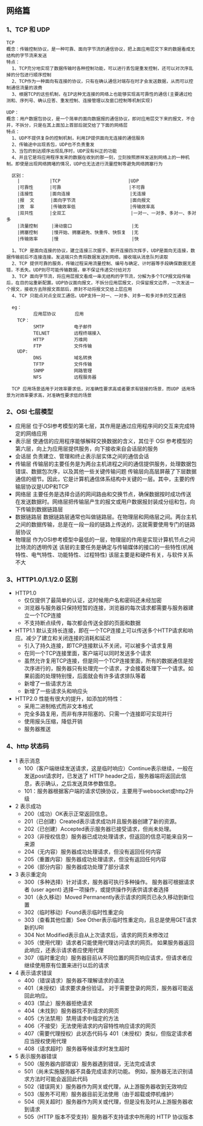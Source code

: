 ## 网络篇

### 1、TCP 和 UDP
```
TCP
概念：传输控制协议，是一种可靠、面向字节流的通信协议，把上面应用层交下来的数据看成无结构的字节流来发送
特点：
  1、TCP充分地实现了数据传输时各种控制功能，可以进行丢包是重发控制，还可以对次序乱掉的分包进行顺序控制
  2、TCP作为一种面向有连接的协议，只有在确认通信对端存在时才会发送数据，从而可以控制通信流量的浪费
  3、根据TCP的这些机制，在IP这种无连接的网络上也能够实现高可靠性的通信(主要通过检测和、序列号、确认应答、重发控制、连接管理以及窗口控制等机制实现)

UDP：
概念：用户数据包协议，是一个简单的面向数据报的通信协议，即对应用层交下来的报文，不合并，不拆分，只是在其上面加上首部后就交给了下面的网络层
特点：
  1、UDP不提供复杂的控制机制，利用IP提供面向无连接的通信服务
  2、传输途中出现丢包，UDP也不负责重发
  3、当包的到达顺序出现乱序时，UDP没有纠正的功能
  4、并且它是将应用程序发来的数据在收到的那一刻，立刻按照原样发送到网络上的一种机制。即使是出现网络拥堵的情况，UDP也无法进行流量控制等避免网络拥塞行为

  区别：
    |           |TCP                         |UDP
    |可靠性      |可靠                         |不可靠
    |连接性      |面向连接                      |无连接
    |报  文      |面向字节流                    |面向报文
    |效  率      |传输效率低                    |传输效率高
    |双共性      |全双工                        |一对一、一对多、多对一、多对多
    |流量控制     |滑动窗口                      |无
    |拥塞控制     |慢开始、拥塞避免、快重传、快恢复  |无
    |传输效率     |慢                           |快

  1、TCP 是面向连接的协议，建立连接三次握手、断开连接四次挥手，UDP是面向无连接，数据传输前后不连接连接。发送端只负责将数据发送到网络，接收端从消息队列读取
  2、TCP 提供可靠的服务，传输过程采用流量控制、编号与确定、计时器等手段确保数据无差错，不丢失。UDP则尽可能传输数据，单不保证传递交付给对方
  3、TCP 面向字节流，将应用层报文看成一串无结构的字节流，分解为多个TCP报文段传输后，在目的站重新配置。UDP协议面向报文，不拆分应用层报文，只保留报文边界，一次发送一个报文，接收方去除报文首部后，原封不动将报文交给上层应用
  4、TCP 只能点对点全双工通信。UDP支持一对一、一对多、对多一和多对多的交互通信

  eg：
          应用层协议       应用
    TCP：
          SMTP           电子邮件
          TELNET         远程终端接入
          HTTP           万维网
          FTP            文件传输
    UDP:
          DNS            域名转换
          TFTP           文件传输
          SNMP           网路管理
          NFS            远程服务器

  TCP 应用场景适用于对效率要求低，对准确性要求高或者要求有链接的场景，而UDP 适用场景为对效率要求高，对准确性要求低的场景
```

### 2、OSI 七层模型
+ 应用层
  位于OSI参考模型的第七层，其作用是通过应用程序间的交互来完成特定的网络应用
+ 表示层
  使通信的应用程序能够解释交换数据的含义，其位于 OSI 参考模型的第六层，向上为应用层提供服务，向下接收来自会话层的服务
+ 会话层
  负责建立、管理和终止表示层实体之间的通信会话
+ 传输层
  传输层的主要任务是为两台主机进程之间的通信提供服务，处理数据包错误、数据包次序，以及其他一些关键传输问题
  传输层向高层屏蔽了下层数据通信的细节。因此，它是计算机通信体系结构中关键的一层。其中，主要的传输层协议是UDP和TCP
+ 网络层
  主要任务是选择合适的网间路由和交换节点，确保数据按时成功传送
  在发送数据时。网络层把传输层产生的报文或用户数据报封装成分组和包，向下传输到数据链路层
+ 数据链路层
  数据链路层通常也叫做链路层。在物理层和网络层之间。两台主机之间的数据传输，总是在一段一段的链路上传送的，这就需要使用专门的链路层协议
+ 物理层
  作为OSI参考模型中最低的一层，物理层的作用是实现计算机节点之间比特流的透明传送
  该层的主要任务是确定与传输媒体的接口的一些特性(机械特性、电气特性、功能特性、过程特性)
  该层主要是和硬件有关，与软件关系不大

### 3、HTTP1.0/1.1/2.0 区别
+ HTTP1.0
  * 仅仅提供了最简单的认证，这时候用户名和密码还未经加密
  * 浏览器与服务器只保持短暂的连接，浏览器的每次请求都需要与服务器建立一个TCP连接
  * 不支持断点续传，每次都会传送全部的页面和数据
+ HTTP1.1
  默认支持长连接，即在一个TCP连接上可以传送多个HTTP请求和响应。减少了建立和关闭连接的消耗和延迟
  * 引入了持久连接，即TCP连接默认不关闭，可以被多个请求复用
  * 在同一个TCP连接里面，客户端可以同时发送多个请求
  * 虽然允许复用TCP连接，但是同一个TCP连接里面，所有的数据通信是按次序进行的，服务器只有处理完一个请求，才会接着处理下一个请求。如果前面的处理特别慢，后面就会有许多请求排队等着
  * 新增了一些请求方法
  * 新增了一些请求头和响应头
+ HTTP2.0
  性能有很大的提升，如添加的特性：
    * 采用二进制格式而非文本格式
    * 完全多路复用，而非有序并阻塞的、只需一个连接即可实现并行
    * 使用报头压缩，降低开销
    * 服务器推送

### 4、http 状态码
* 1 表示消息
  + 100（客户端继续发送请求，这是临时响应）Continue表示继续，一般在发送post请求时，已发送了 HTTP header之后，服务器端将返回此信息，表示确认，之后发送具体参数信息。
  + 101：服务器根据客户端的请求切换协议，主要用于websocket或http2升级
* 2 表示成功
  + 200（成功）OK表示正常返回信息。
  + 201（已创建）Created表示请求成功并且服务器创建了新的资源。
  + 202（已创建）Accepted表示服务器已接受请求，但尚未处理。
  + 203（非授权信息）服务器已成功处理请求，但返回的信息可能来自另一来源
  + 204（无内容）服务器成功处理请求，但没有返回任何内容
  + 205（重置内容）服务器成功处理请求，但没有返回任何内容
  + 206（部分内容）服务器成功处理了部分请求
* 3 表示重定向
  + 300（多种选择）针对请求，服务器可执行多种操作。 服务器可根据请求者 (user agent) 选择一项操作，或提供操作列表供请求者选择
  + 301（永久移动）Moved Permanently表示请求的网页已永久移动到新位置
  + 302（临时移动）Found表示临时性重定向
  + 303（查看其他位置）See Other表示临时性重定向，且总是使用GET请求新的URI
  + 304 Not Modified表示自从上次请求后，请求的网页未修改过
  + 305（使用代理）请求者只能使用代理访问请求的网页。 如果服务器返回此响应，还表示请求者应使用代理
  + 307（临时重定向）服务器目前从不同位置的网页响应请求，但请求者应继续使用原有位置来进行以后的请求
* 4 表示请求错误
  + 400（错误请求）服务器不理解请求的语法
  + 401（未授权）请求要求身份验证。 对于需要登录的网页，服务器可能返回此响应。
  + 403（禁止）服务器拒绝请求
  + 404（未找到）服务器找不到请求的网页
  + 405（方法禁用）禁用请求中指定的方法
  + 406（不接受）无法使用请求的内容特性响应请求的网页
  + 407（需要代理授权）此状态代码与 401（未授权）类似，但指定请求者应当授权使用代理
  + 408（请求超时）服务器等候请求时发生超时
* 5 表示服务器错误
  + 500（服务器内部错误）服务器遇到错误，无法完成请求
  + 501（尚未实施服务器不具备完成请求的功能。 例如，服务器无法识别请求方法时可能会返回此代码
  + 502（错误网关）服务器作为网关或代理，从上游服务器收到无效响应
  + 503（服务不可用）服务器目前无法使用（由于超载或停机维护）
  + 504（网关超时）服务器作为网关或代理，但是没有及时从上游服务器收到请求
  + 505（HTTP 版本不受支持）服务器不支持请求中所用的 HTTP 协议版本
